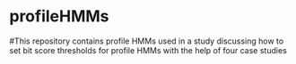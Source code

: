 # profileHMMs
#This repository contains profile HMMs used in a study discussing how to set bit score thresholds for profile HMMs with the help of four case studies

